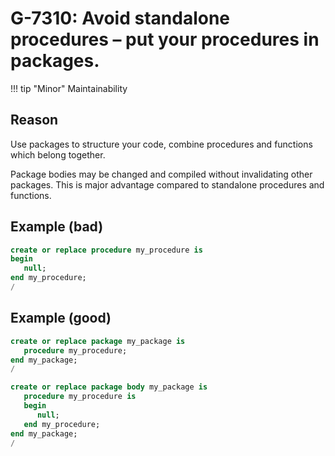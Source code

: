 # G-7310: Avoid standalone procedures – put your procedures in packages.

!!! tip "Minor"
    Maintainability

## Reason

Use packages to structure your code, combine procedures and functions which belong together.

Package bodies may be changed and compiled without invalidating other packages. This is major advantage compared to standalone procedures and functions.

## Example (bad)

``` sql
create or replace procedure my_procedure is
begin
   null;
end my_procedure;
/
```

## Example (good)

``` sql
create or replace package my_package is
   procedure my_procedure;
end my_package;
/

create or replace package body my_package is
   procedure my_procedure is
   begin
      null;
   end my_procedure;
end my_package;
/
```